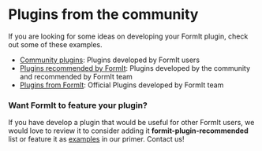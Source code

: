 # Plugins from the community

If you are looking for some ideas on developing your FormIt plugin, check out some of these examples.

* [Community plugins](https://github.com/topics/formit-plugin): Plugins developed by FormIt users
* [Plugins recommended by FormIt](https://github.com/search?q=org%3AFormIt3D+formit-plugin-recommended): Plugins developed by the community and recommended by FormIt team
* [Plugins from FormIt](https://github.com/FormIt3D): Official Plugins developed by FormIt team

### Want FormIt to feature your plugin?

If you have develop a plugin that would be useful for other FormIt users, we would love to review it to consider adding it **formit-plugin-recommended** list or feature it as [examples](../../how-to-use-plug-ins/example-1/) in our primer. Contact us!

